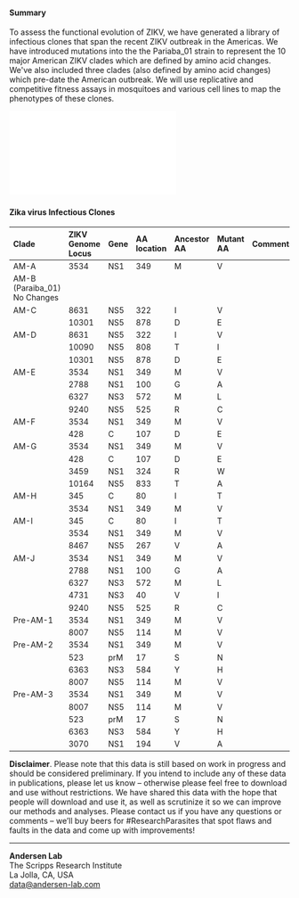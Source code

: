 #### Summary
To assess the functional evolution of ZIKV, we have generated a library of infectious clones that span the recent ZIKV outbreak in the Americas. We have introduced mutations into the the Pariaba_01 strain to represent the 10 major American ZIKV clades which are defined by amino acid changes. We've also included three clades (also defined by amino acid changes) which pre-date the American outbreak. We will use replicative and competitive fitness assays in mosquitoes and various cell lines to map the phenotypes of these clones.

![ZIKV Tree](ZIKVfuncEvo_AACladeTreeRaxML_020119.pdf)

#### Zika virus Infectious Clones

|Clade	 |ZIKV Genome Locus|Gene|AA location|Ancestor AA|Mutant AA|Comments       |
|:---    |:---	           |:---|:---	    |:---       |:---     |:--               |
|AM-A    |3534	           |NS1	|349	    |M          |V	      |               |
|AM-B (Paraiba_01) No Changes                                     |               |
|AM-C    |8631	           |NS5	|322	    |I          |V	      |               |
|        |10301	           |NS5	|878	    |D          |E        |               |
|AM-D    |8631	           |NS5	|322	    |I          |V        |               |
|        |10090	           |NS5	|808	    |T          |I        |               |
|        |10301	           |NS5	|878	    |D          |E        |               |
|AM-E    |3534	           |NS1	|349	    |M          |V        |               |
|        |2788	           |NS1	|100	    |G          |A        |               |
|        |6327	           |NS3	|572	    |M          |L        |               |
|        |9240	           |NS5	|525	    |R          |C        |               |
|AM-F    |3534	           |NS1	|349	    |M          |V        |               |
|        |428	           |C   |107	    |D          |E        |               |
|AM-G    |3534	           |NS1	|349	    |M          |V        |               |
|        |428	           |C   |107	    |D          |E        |               |
|        |3459	           |NS1	|324	    |R          |W        |               |
|        |10164	           |NS5	|833	    |T          |A        |               |
|AM-H    |345	           |C   |80         |I          |T        |               |
|        |3534	           |NS1	|349	    |M          |V        |               |
|AM-I    |345	           |C   |80	        |I          |T        |               |
|        |3534	           |NS1	|349	    |M          |V        |               |
|        |8467	           |NS5	|267	    |V          |A        |               |
|AM-J    |3534	           |NS1	|349	    |M          |V	      |           |
|        |2788	           |NS1	|100	    |G          |A        |               |
|        |6327	           |NS3	|572	    |M          |L        |               |
|        |4731	           |NS3	|40	        |V          |I        |           |
|        |9240	           |NS5	|525	    |R          |C        |               |
|Pre-AM-1|3534	           |NS1	|349	    |M          |V	      |               |
|		 |8007	           |NS5	|114	    |M          |V	      |               |
|Pre-AM-2|3534	           |NS1	|349	    |M          |V        |               |
|        |523	           |prM |17		    |S          |N        |               |
|        |6363	           |NS3	|584	    |Y          |H        |               |
|        |8007	           |NS5	|114	    |M          |V        |               |
|Pre-AM-3|3534	           |NS1	|349	    |M          |V        |               |
|        |8007	           |NS5	|114	    |M          |V        |               |
|        |523	           |prM |17		    |S          |N        |               |
|        |6363	           |NS3 |584	    |Y          |H        |               |
|        |3070	           |NS1 |194	    |V          |A        |               |


**Disclaimer**. Please note that this data is still based on work in progress and should be considered preliminary. If you intend to include any of these data in publications, please let us know – otherwise please feel free to download and use without restrictions. We have shared this data with the hope that people will download and use it, as well as scrutinize it so we can improve our methods and analyses. Please contact us if you have any questions or comments – we’ll buy beers for #ResearchParasites that spot flaws and faults in the data and come up with improvements!

---
**Andersen Lab**  
The Scripps Research Institute  
La Jolla, CA, USA  
[data@andersen-lab.com](mailto:data@andersen-lab.com)
